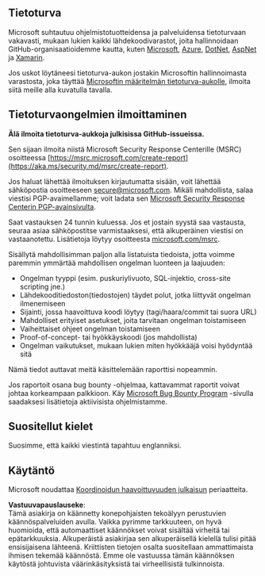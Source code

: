 ## Tietoturva

Microsoft suhtautuu ohjelmistotuotteidensa ja palveluidensa tietoturvaan vakavasti, mukaan lukien kaikki lähdekoodivarastot, joita hallinnoidaan GitHub-organisaatioidemme kautta, kuten [Microsoft](https://github.com/Microsoft), [Azure](https://github.com/Azure), [DotNet](https://github.com/dotnet), [AspNet](https://github.com/aspnet) ja [Xamarin](https://github.com/xamarin).

Jos uskot löytäneesi tietoturva-aukon jostakin Microsoftin hallinnoimasta varastosta, joka täyttää [Microsoftin määritelmän tietoturva-aukolle](https://aka.ms/security.md/definition), ilmoita siitä meille alla kuvatulla tavalla.

## Tietoturvaongelmien ilmoittaminen

**Älä ilmoita tietoturva-aukkoja julkisissa GitHub-issueissa.**

Sen sijaan ilmoita niistä Microsoft Security Response Centerille (MSRC) osoitteessa [https://msrc.microsoft.com/create-report](https://aka.ms/security.md/msrc/create-report).

Jos haluat lähettää ilmoituksen kirjautumatta sisään, voit lähettää sähköpostia osoitteeseen [secure@microsoft.com](mailto:secure@microsoft.com).  Mikäli mahdollista, salaa viestisi PGP-avaimellamme; voit ladata sen [Microsoft Security Response Centerin PGP-avainsivulta](https://aka.ms/security.md/msrc/pgp).

Saat vastauksen 24 tunnin kuluessa. Jos et jostain syystä saa vastausta, seuraa asiaa sähköpostitse varmistaaksesi, että alkuperäinen viestisi on vastaanotettu. Lisätietoja löytyy osoitteesta [microsoft.com/msrc](https://www.microsoft.com/msrc). 

Sisällytä mahdollisimman paljon alla listatuista tiedoista, jotta voimme paremmin ymmärtää mahdollisen ongelman luonteen ja laajuuden:

  * Ongelman tyyppi (esim. puskuriylivuoto, SQL-injektio, cross-site scripting jne.)
  * Lähdekooditiedoston(tiedostojen) täydet polut, jotka liittyvät ongelman ilmenemiseen
  * Sijainti, jossa haavoittuva koodi löytyy (tagi/haara/commit tai suora URL)
  * Mahdolliset erityiset asetukset, joita tarvitaan ongelman toistamiseen
  * Vaiheittaiset ohjeet ongelman toistamiseen
  * Proof-of-concept- tai hyökkäyskoodi (jos mahdollista)
  * Ongelman vaikutukset, mukaan lukien miten hyökkääjä voisi hyödyntää sitä

Nämä tiedot auttavat meitä käsittelemään raporttisi nopeammin.

Jos raportoit osana bug bounty -ohjelmaa, kattavammat raportit voivat johtaa korkeampaan palkkioon. Käy [Microsoft Bug Bounty Program](https://aka.ms/security.md/msrc/bounty) -sivulla saadaksesi lisätietoja aktiivisista ohjelmistamme.

## Suositellut kielet

Suosimme, että kaikki viestintä tapahtuu englanniksi.

## Käytäntö

Microsoft noudattaa [Koordinoidun haavoittuvuuden julkaisun](https://aka.ms/security.md/cvd) periaatteita.

**Vastuuvapauslauseke**:  
Tämä asiakirja on käännetty konepohjaisten tekoälyyn perustuvien käännöspalveluiden avulla. Vaikka pyrimme tarkkuuteen, on hyvä huomioida, että automaattiset käännökset voivat sisältää virheitä tai epätarkkuuksia. Alkuperäistä asiakirjaa sen alkuperäisellä kielellä tulisi pitää ensisijaisena lähteenä. Kriittisten tietojen osalta suositellaan ammattimaista ihmisen tekemää käännöstä. Emme ole vastuussa tämän käännöksen käytöstä johtuvista väärinkäsityksistä tai virheellisistä tulkinnoista.